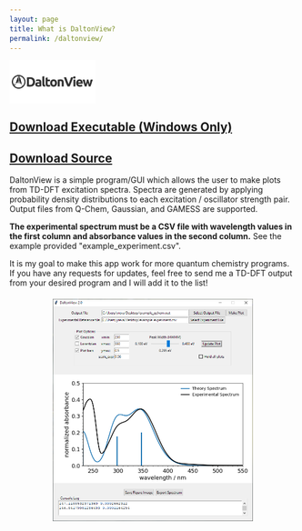 ```yaml
---
layout: page
title: What is DaltonView?
permalink: /daltonview/
---
```


<img src="\images\daltonview.png" width="30%" align='center' />

## [Download Executable (Windows Only)](https://u.pcloud.link/publink/show?code=kZtH6J0Zrt1WgYHwmr7y36mGAX6E1LGzRJek) ##
## [Download Source](https://github.com/daltonian/daltonview) ##

DaltonView is a simple program/GUI which allows the user to make plots from TD-DFT excitation spectra. Spectra are generated by applying probability density distributions to each excitation / oscillator strength pair. Output files from Q-Chem, Gaussian, and GAMESS are supported. 

**The experimental spectrum must be a CSV file with wavelength values in the first column and absorbance values in the second column.** See the example provided "example_experiment.csv".

It is my goal to make this app work for more quantum chemistry programs. If you have any requests for updates, feel free to send me a TD-DFT output from your desired program and I will add it to the list!

<img src="\images\daltonview_screenshot.png" style="margin: 20px auto 20px; display: block; width: 70%;"/>
